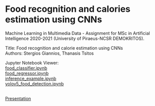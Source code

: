 # Food recognition and calories estimation using CNNs


Machine Learning in Multimedia Data - Assignment for MSc in Artificial Intelligence 2020-2021 (University of Piraeus-NCSR DEMOKRITOS).

Title: Food recognition and calorie estimation using CNNs<br>
Authors: Stergios Giannios, Thanasis Tsitos

Jupyter Notebook Viewer:<br>
[food_classifier.ipynb](https://nbviewer.jupyter.org/github/Stergios-Giannios/food-calories-detection/blob/main/food_classifier.ipynb)<br>
[food_regressor.ipynb](https://nbviewer.jupyter.org/github/Stergios-Giannios/food-calories-detection/blob/main/food_regressor.ipynb)<br>
[inference_example.ipynb](https://nbviewer.jupyter.org/github/Stergios-Giannios/food-calories-detection/blob/main/inference_example.ipynb)<br>
[yolov5_food_detection.ipynb](https://colab.research.google.com/drive/1Z5694HNwixCSxMbjEZCTGrs2Zs51D_2p?usp=sharing)<br><br>


[Presentation](https://docs.google.com/presentation/d/1X-9loFUwYxWG9Cb6sDXIy9_mL-1S5dnWXsvexBzTe6Y/edit?usp=sharing)
